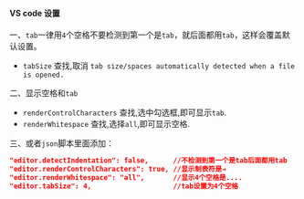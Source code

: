 #### VS code 设置

一、`tab`一律用`4`个空格不要检测到第一个是`tab`，就后面都用`tab`，这样会覆盖默认设置。

-  `tabSize` 查找,取消 `tab size/spaces automatically detected when a file is opened.`

二、显示空格和`tab`
- `renderControlCharacters` 查找,选中勾选框,即可显示`tab`.
- `renderWhitespace` 查找,选择`all`,即可显示空格.


三、或者`json`脚本里面添加：
```json
"editor.detectIndentation": false,      //不检测到第一个是tab后面都用tab
"editor.renderControlCharacters": true, //显示制表符是→
"editor.renderWhitespace": "all",       //显示4个空格是....
"editor.tabSize": 4,                    //tab设置为4个空格
```